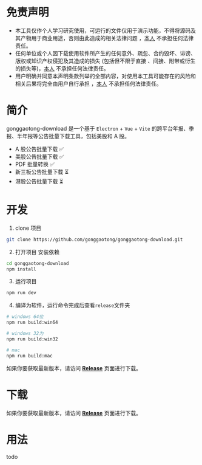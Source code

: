 # 免责声明

- 本工具仅作个人学习研究使用，可运行的文件仅用于演示功能，不得将源码及其产物用于商业用途，否则由此造成的相关法律问题
  ，[本人](https://github.com/gonggaotong) 不承担任何法律责任。
- 任何单位或个人因下载使用软件所产生的任何意外、疏忽、合约毁坏、诽谤、版权或知识产权侵犯及其造成的损失 (包括但不限于直接
  、间接、附带或衍生的损失等)，[本人](https://github.com/gonggaotong) 不承担任何法律责任。
- 用户明确并同意本声明条款列举的全部内容，对使用本工具可能存在的风险和相关后果将完全由用户自行承担
  ，[本人](https://github.com/gonggaotong) 不承担任何法律责任。

# 简介

gonggaotong-download 是一个基于 `Electron` + `Vue` + `Vite` 的跨平台年报、季报、半年报等公告批量下载工具，包括美股和 A
股。

- A 股公告批量下载 ✅
- 美股公告批量下载 ✅
- PDF 批量转换 ✅
- 新三板公告批量下载 ⏳
- 港股公告批量下载 ⏳

# 开发

1. clone 项目
```bash
git clone https://github.com/gonggaotong/gonggaotong-download.git
```

2. 打开项目 安装依赖
```bash
cd gonggaotong-download
npm install
```

3. 运行项目
```bash
npm run dev
```

4. 编译为软件，运行命令完成后查看`release`文件夹
```bash
# windows 64位
npm run build:win64

# windows 32为
npm run build:win32

# mac
npm run build:mac

```

如果你要获取最新版本，请访问 **[Release](https://github.com/gonggaotong/gonggaotong-download/releases)** 页面进行下载。

# 下载

如果你要获取最新版本，请访问 **[Release](https://github.com/gonggaotong/gonggaotong-download/releases)** 页面进行下载。

# 用法

todo

